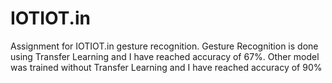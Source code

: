 # IOTIOT.in
Assignment for IOTIOT.in gesture recognition.
Gesture Recognition is done using Transfer Learning and I have reached accuracy of 67%.
Other model was trained without Transfer Learning and I have reached accuracy of 90%
